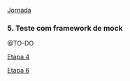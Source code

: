 [Jornada](jornada)

### 5. Teste com framework de mock
@TO-DO

[Etapa 4](jornada-4)

[Etapa 6](jornada-6)